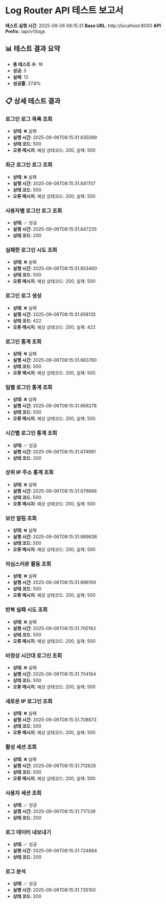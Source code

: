 # Log Router API 테스트 보고서

**테스트 실행 시간**: 2025-09-06 08:15:31
**Base URL**: http://localhost:8000
**API Prefix**: /api/v1/logs

## 📊 테스트 결과 요약

- **총 테스트 수**: 18
- **성공**: 5
- **실패**: 13
- **성공률**: 27.8%

## 📋 상세 테스트 결과

### 로그인 로그 목록 조회
- **상태**: ❌ 실패
- **실행 시간**: 2025-09-06T08:15:31.635099
- **상태 코드**: 500
- **오류 메시지**: 예상 상태코드: 200, 실제: 500

### 최근 로그인 로그 조회
- **상태**: ❌ 실패
- **실행 시간**: 2025-09-06T08:15:31.641707
- **상태 코드**: 500
- **오류 메시지**: 예상 상태코드: 200, 실제: 500

### 사용자별 로그인 로그 조회
- **상태**: ✅ 성공
- **실행 시간**: 2025-09-06T08:15:31.647235
- **상태 코드**: 200

### 실패한 로그인 시도 조회
- **상태**: ❌ 실패
- **실행 시간**: 2025-09-06T08:15:31.653460
- **상태 코드**: 500
- **오류 메시지**: 예상 상태코드: 200, 실제: 500

### 로그인 로그 생성
- **상태**: ❌ 실패
- **실행 시간**: 2025-09-06T08:15:31.658135
- **상태 코드**: 422
- **오류 메시지**: 예상 상태코드: 200, 실제: 422

### 로그인 통계 조회
- **상태**: ❌ 실패
- **실행 시간**: 2025-09-06T08:15:31.663760
- **상태 코드**: 500
- **오류 메시지**: 예상 상태코드: 200, 실제: 500

### 일별 로그인 통계 조회
- **상태**: ❌ 실패
- **실행 시간**: 2025-09-06T08:15:31.668278
- **상태 코드**: 500
- **오류 메시지**: 예상 상태코드: 200, 실제: 500

### 시간별 로그인 통계 조회
- **상태**: ✅ 성공
- **실행 시간**: 2025-09-06T08:15:31.674981
- **상태 코드**: 200

### 상위 IP 주소 통계 조회
- **상태**: ❌ 실패
- **실행 시간**: 2025-09-06T08:15:31.679666
- **상태 코드**: 500
- **오류 메시지**: 예상 상태코드: 200, 실제: 500

### 보안 알림 조회
- **상태**: ❌ 실패
- **실행 시간**: 2025-09-06T08:15:31.689638
- **상태 코드**: 500
- **오류 메시지**: 예상 상태코드: 200, 실제: 500

### 의심스러운 활동 조회
- **상태**: ❌ 실패
- **실행 시간**: 2025-09-06T08:15:31.696159
- **상태 코드**: 500
- **오류 메시지**: 예상 상태코드: 200, 실제: 500

### 반복 실패 시도 조회
- **상태**: ❌ 실패
- **실행 시간**: 2025-09-06T08:15:31.700163
- **상태 코드**: 500
- **오류 메시지**: 예상 상태코드: 200, 실제: 500

### 비정상 시간대 로그인 조회
- **상태**: ❌ 실패
- **실행 시간**: 2025-09-06T08:15:31.704164
- **상태 코드**: 500
- **오류 메시지**: 예상 상태코드: 200, 실제: 500

### 새로운 IP 로그인 조회
- **상태**: ❌ 실패
- **실행 시간**: 2025-09-06T08:15:31.708673
- **상태 코드**: 500
- **오류 메시지**: 예상 상태코드: 200, 실제: 500

### 활성 세션 조회
- **상태**: ❌ 실패
- **실행 시간**: 2025-09-06T08:15:31.712828
- **상태 코드**: 500
- **오류 메시지**: 예상 상태코드: 200, 실제: 500

### 사용자 세션 조회
- **상태**: ✅ 성공
- **실행 시간**: 2025-09-06T08:15:31.717338
- **상태 코드**: 200

### 로그 데이터 내보내기
- **상태**: ✅ 성공
- **실행 시간**: 2025-09-06T08:15:31.724884
- **상태 코드**: 200

### 로그 분석
- **상태**: ✅ 성공
- **실행 시간**: 2025-09-06T08:15:31.735100
- **상태 코드**: 200

